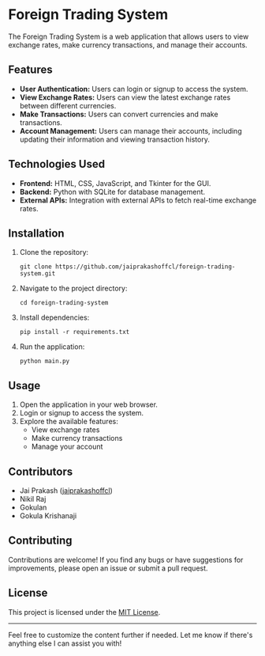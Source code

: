 # Foreign Trading System

The Foreign Trading System is a web application that allows users to view exchange rates, make currency transactions, and manage their accounts.

## Features

- **User Authentication:** Users can login or signup to access the system.
- **View Exchange Rates:** Users can view the latest exchange rates between different currencies.
- **Make Transactions:** Users can convert currencies and make transactions.
- **Account Management:** Users can manage their accounts, including updating their information and viewing transaction history.

## Technologies Used

- **Frontend:** HTML, CSS, JavaScript, and Tkinter for the GUI.
- **Backend:** Python with SQLite for database management.
- **External APIs:** Integration with external APIs to fetch real-time exchange rates.

## Installation

1. Clone the repository:
   ```
   git clone https://github.com/jaiprakashoffcl/foreign-trading-system.git
   ```

2. Navigate to the project directory:
   ```
   cd foreign-trading-system
   ```

3. Install dependencies:
   ```
   pip install -r requirements.txt
   ```

4. Run the application:
   ```
   python main.py
   ```

## Usage

1. Open the application in your web browser.
2. Login or signup to access the system.
3. Explore the available features:
   - View exchange rates
   - Make currency transactions
   - Manage your account

## Contributors

- Jai Prakash ([jaiprakashoffcl](https://github.com/jaiprakashoffcl))
- Nikil Raj
- Gokulan
- Gokula Krishanaji

## Contributing

Contributions are welcome! If you find any bugs or have suggestions for improvements, please open an issue or submit a pull request.

## License

This project is licensed under the [MIT License](LICENSE).

---

Feel free to customize the content further if needed. Let me know if there's anything else I can assist you with!
